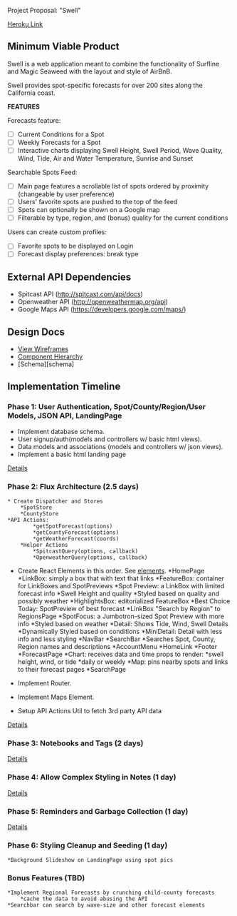 Project Proposal: "Swell"

[Heroku Link][heroku]

[heroku]: http://surfswell.herokuapp.com

## Minimum Viable Product

Swell is a web application meant to combine the functionality of Surfline and Magic Seaweed with the layout and style of AirBnB.

Swell provides spot-specific forecasts for over 200 sites along the California coast.

**FEATURES**

Forecasts feature:  
- [ ] Current Conditions for a Spot
- [ ] Weekly Forecasts for a Spot
- [ ] Interactive charts displaying Swell Height, Swell Period, Wave Quality, Wind, Tide, Air and Water Temperature, Sunrise and Sunset

Searchable Spots Feed: 
- [ ] Main page features a scrollable list of spots ordered by proximity (changeable by user preference)
- [ ] Users' favorite spots are pushed to the top of the feed
- [ ] Spots can optionally be shown on a Google map
- [ ] Filterable by type, region, and (bonus) quality for the current conditions

Users can create custom profiles:
- [ ] Favorite spots to be displayed on Login
- [ ] Forecast display preferences: break type

## External API Dependencies
- Spitcast API (http://spitcast.com/api/docs)
- Openweather API (http://openweathermap.org/api)
- Google Maps API (https://developers.google.com/maps/)

## Design Docs
* [View Wireframes][view]
* [Component Hierarchy][elements]
* [Schema][schema]

[view]: ./docs/wireframes/views.png
[elements]: ./docs/wireframes/elements.txt
[db-schema]: ./docs/wireframes/db-schema.txt

## Implementation Timeline

### Phase 1: User Authentication, Spot/County/Region/User Models, JSON API, LandingPage

* Implement database schema.
* User signup/auth(models and controllers w/ basic html views).
* Data models and associations (models and controllers w/ json views).
* Implement a basic html landing page

[Details][phase-one]

### Phase 2: Flux Architecture (2.5 days)

	* Create Dispatcher and Stores
		*SpotStore
		*CountyStore
	*API Actions:
			*getSpotForecast(options)
			*getCountyForecast(options)
			*getWeatherForecast(coords)
		*Helper Actions
			*SpitcastQuery(options, callback)
			*OpenweatherQuery(options, callback)

* Create React Elements in this order. See [elements][elements].
	*HomePage
		*LinkBox: simply a box that with text that links
		*FeatureBox: container for LinkBoxes and SpotPreviews
		*Spot Preview: a LinkBox with limited forecast info
			*Swell Height and quality
			*Styled based on quality and possibly weather
		*HighlightsBox: editorialized FeatureBox
			*Best Choice Today: SpotPreview of best forecast
			*LinkBox "Search by Region" to RegionsPage
		*SpotFocus: a Jumbotron-sized Spot Preview with more info
			*Styled based on weather
			*Detail: Shows Tide, Wind, Swell Details
				*Dynamically Styled based on conditions
			*MiniDetail: Detail with less info and less styling
		*NavBar
			*SearchBar
				*Searches Spot, County, Region names and descriptions
			*AccountMenu
			*HomeLink
		*Footer
	*ForecastPage
		*Chart: receives data and time props to render:
			*swell height, wind, or tide
			*daily or weekly
		*Map: pins nearby spots and links to their forecast pages
	*SearchPage


* Implement Router.
* Implement Maps Element.
* Setup API Actions Util to fetch 3rd party API data

[Details][phase-two]

### Phase 3: Notebooks and Tags (2 days)



[Details][phase-three]

### Phase 4: Allow Complex Styling in Notes (1 day)

[Details][phase-four]

### Phase 5: Reminders and Garbage Collection (1 day)


[Details][phase-five]

### Phase 6: Styling Cleanup and Seeding (1 day)

	*Background Slideshow on LandingPage using spot pics

### Bonus Features (TBD)
	*Implement Regional Forecasts by crunching child-county forecasts
		*cache the data to avoid abusing the API
	*Searchbar can search by wave-size and other forecast elements

[phase-one]: ./docs/phases/phase1.md
[phase-two]: ./docs/phases/phase2.md
[phase-three]: ./docs/phases/phase3.md
[phase-four]: ./docs/phases/phase4.md
[phase-five]: ./docs/phases/phase5.md
